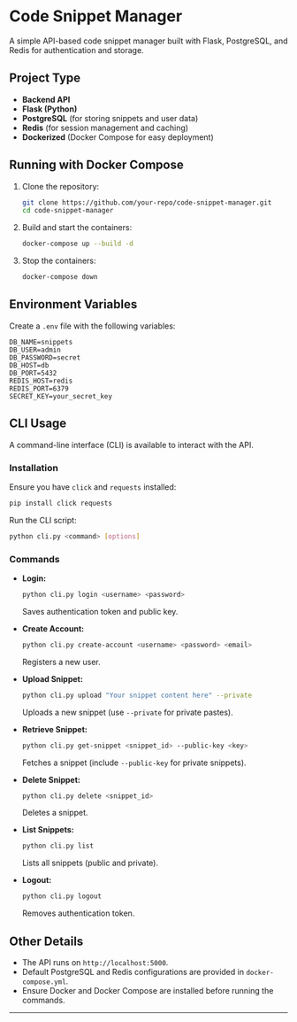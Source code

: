 # Code Snippet Manager

A simple API-based code snippet manager built with Flask, PostgreSQL, and Redis for authentication and storage.

## Project Type

- **Backend API**
- **Flask (Python)**
- **PostgreSQL** (for storing snippets and user data)
- **Redis** (for session management and caching)
- **Dockerized** (Docker Compose for easy deployment)

## Running with Docker Compose

1. Clone the repository:
   ```sh
   git clone https://github.com/your-repo/code-snippet-manager.git
   cd code-snippet-manager
   ```

2. Build and start the containers:
   ```sh
   docker-compose up --build -d
   ```

3. Stop the containers:
   ```sh
   docker-compose down
   ```

## Environment Variables

Create a `.env` file with the following variables:
```env
DB_NAME=snippets
DB_USER=admin
DB_PASSWORD=secret
DB_HOST=db
DB_PORT=5432
REDIS_HOST=redis
REDIS_PORT=6379
SECRET_KEY=your_secret_key
```

## CLI Usage

A command-line interface (CLI) is available to interact with the API.

### Installation
Ensure you have `click` and `requests` installed:
```sh
pip install click requests
```

Run the CLI script:
```sh
python cli.py <command> [options]
```

### Commands

- **Login:**
  ```sh
  python cli.py login <username> <password>
  ```
  Saves authentication token and public key.

- **Create Account:**
  ```sh
  python cli.py create-account <username> <password> <email>
  ```
  Registers a new user.

- **Upload Snippet:**
  ```sh
  python cli.py upload "Your snippet content here" --private
  ```
  Uploads a new snippet (use `--private` for private pastes).

- **Retrieve Snippet:**
  ```sh
  python cli.py get-snippet <snippet_id> --public-key <key>
  ```
  Fetches a snippet (include `--public-key` for private snippets).

- **Delete Snippet:**
  ```sh
  python cli.py delete <snippet_id>
  ```
  Deletes a snippet.

- **List Snippets:**
  ```sh
  python cli.py list
  ```
  Lists all snippets (public and private).

- **Logout:**
  ```sh
  python cli.py logout
  ```
  Removes authentication token.

## Other Details

- The API runs on `http://localhost:5000`.
- Default PostgreSQL and Redis configurations are provided in `docker-compose.yml`.
- Ensure Docker and Docker Compose are installed before running the commands.

---

